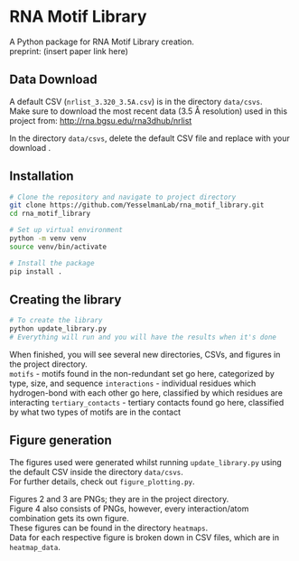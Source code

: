 # RNA Motif Library

A Python package for RNA Motif Library creation.<br>
preprint: (insert paper link here)

## Data Download

A default CSV (`nrlist_3.320_3.5A.csv`) is in the directory `data/csvs`.<br>
Make sure to download the most recent data (3.5 Å resolution) used in this project from:
http://rna.bgsu.edu/rna3dhub/nrlist

In the directory `data/csvs`, delete the default CSV file and replace with your download .<br>

## Installation

```bash
# Clone the repository and navigate to project directory
git clone https://github.com/YesselmanLab/rna_motif_library.git
cd rna_motif_library

# Set up virtual environment
python -m venv venv
source venv/bin/activate

# Install the package
pip install .

```

## Creating the library

```bash
# To create the library
python update_library.py
# Everything will run and you will have the results when it's done
```

When finished, you will see several new directories, CSVs, and figures in the project directory. <br>
`motifs` - motifs found in the non-redundant set go here, categorized by type, size, and sequence
`interactions` - individual residues which hydrogen-bond with each other go here, classified by which residues are interacting
`tertiary_contacts` - tertiary contacts found go here, classified by what two types of motifs are in the contact

## Figure generation

The figures used were generated whilst running `update_library.py` using the default CSV inside the directory `data/csvs`.<br>
For further details, check out `figure_plotting.py`.

Figures 2 and 3 are PNGs; they are in the project directory.<br>
Figure 4 also consists of PNGs, however, every interaction/atom combination gets its own figure.<br>
These figures can be found in the directory `heatmaps`.<br>
Data for each respective figure is broken down in CSV files, which are in `heatmap_data`.<br>


